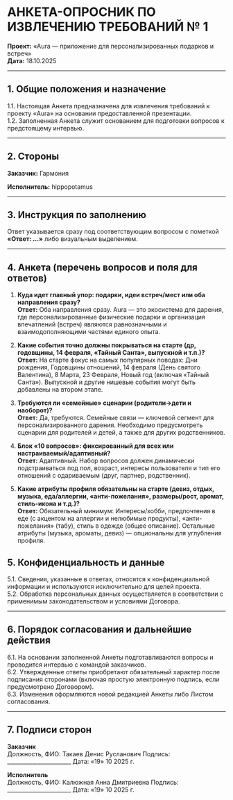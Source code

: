 # АНКЕТА-ОПРОСНИК ПО ИЗВЛЕЧЕНИЮ ТРЕБОВАНИЙ № 1  

**Проект:** «Aura — приложение для персонализированных подарков и встреч»  
**Дата:** 18.10.2025

---

## 1. Общие положения и назначение
1.1. Настоящая Анкета предназначена для извлечения требований к проекту «Aura» на основании предоставленной презентации.  
1.2. Заполненная Анкета служит основанием для подготовки вопросов к предстоящему интервью.

---

## 2. Стороны

**Заказчик:** Гармония

**Исполнитель:** hippopotamus

---

## 3. Инструкция по заполнению
Ответ указывается сразу под соответствующим вопросом с пометкой **«Ответ: …»** либо визуальным выделением.

---

## 4. Анкета (перечень вопросов и поля для ответов)


1. **Куда идет главный упор: подарки, идеи встреч/мест или оба направления сразу?**  
   **Ответ:** Оба направления сразу. Aura — это экосистема для дарения, где персонализированные физические подарки и организация впечатлений (встреч) являются равнозначными и взаимодополняющими частями единого опыта.

2. **Какие события точно должны покрываться на старте (др, годовщины, 14 февраля, «Тайный Санта», выпускной и т.п.)?**  
   **Ответ:** На старте фокус на самых популярных поводах: Дни рождения, Годовщины отношений, 14 февраля (День святого Валентина), 8 Марта, 23 Февраля, Новый год (включая «Тайный Санта»). Выпускной и другие нишевые события могут быть добавлены на втором этапе.
   
3. **Требуются ли «семейные» сценарии (родители→дети и наоборот)?**  
   **Ответ:** Да, требуются. Семейные связи — ключевой сегмент для персонализированного дарения. Необходимо предусмотреть сценарии для родителей и детей, а также для других родственников.

4. **Блок «10 вопросов»: фиксированный для всех или настраиваемый/адаптивный?**  
   **Ответ:** Адаптивный. Набор вопросов должен динамически подстраиваться под пол, возраст, интересы пользователя и тип его отношений с одариваемым (друг, партнер, родственник).

5. **Какие атрибуты профиля обязательны на старте (девиз, отдых, музыка, еда/аллергии, «анти-пожелания», размеры/рост, аромат, стиль-икона и т.д.)?**  
   **Ответ:** Обязательный минимум: Интересы/хобби, предпочтения в еде (с акцентом на аллергии и нелюбимые продукты), «анти-пожелания» (табу), стиль в одежде (общее описание). Остальные атрибуты (музыка, ароматы, девиз) — опциональны для углубления профиля.

## 5. Конфиденциальность и данные
5.1. Сведения, указанные в ответах, относятся к конфиденциальной информации и используются исключительно для целей проекта.  
5.2. Обработка персональных данных осуществляется в соответствии с применимым законодательством и условиями Договора.

---

## 6. Порядок согласования и дальнейшие действия
6.1. На основании заполненной Анкеты подготавливаются вопросы и проводится интервью с командой заказчиков.  
6.2. Утвержденные ответы приобретают обязательный характер после подписания сторонами (включая простую электронную подпись, если предусмотрено Договором).  
6.3. Изменения оформляются новой редакцией Анкеты либо Листом согласования.

---

## 7. Подписи сторон

**Заказчик**  
Должность, ФИО: Такаев Денис Русланович
Подпись: _______________________  Дата: «19» 10 2025 г.

**Исполнитель**  
Должность, ФИО: Калюжная Анна Дмитриевна 
Подпись: _______________________  Дата: «19» 10 2025 г.

